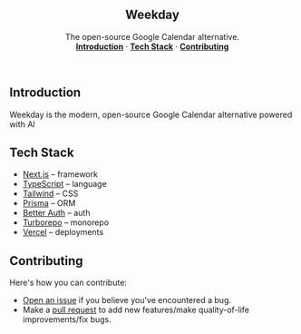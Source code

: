 <h2 align="center">Weekday</h2>

<p align="center">
    The open-source Google Calendar alternative.
    <br />
    <a href="#introduction"><strong>Introduction</strong></a> ·
    <a href="#tech-stack"><strong>Tech Stack</strong></a> ·
    <a href="#contributing"><strong>Contributing</strong></a>
</p>

<br/>

## Introduction

Weekday is the modern, open-source Google Calendar alternative powered with AI

## Tech Stack

- [Next.js](https://nextjs.org/) – framework
- [TypeScript](https://www.typescriptlang.org/) – language
- [Tailwind](https://tailwindcss.com/) – CSS
- [Prisma](https://www.prisma.io/) – ORM
- [Better Auth](https://better-auth.com/) – auth
- [Turborepo](https://turbo.build/repo) – monorepo
- [Vercel](https://vercel.com/) – deployments

## Contributing

Here's how you can contribute:

- [Open an issue](https://github.com/ephraimduncan/weekday/issues) if you believe you've encountered a bug.
- Make a [pull request](https://github.com/ephraimduncan/weekday/pull) to add new features/make quality-of-life improvements/fix bugs.
